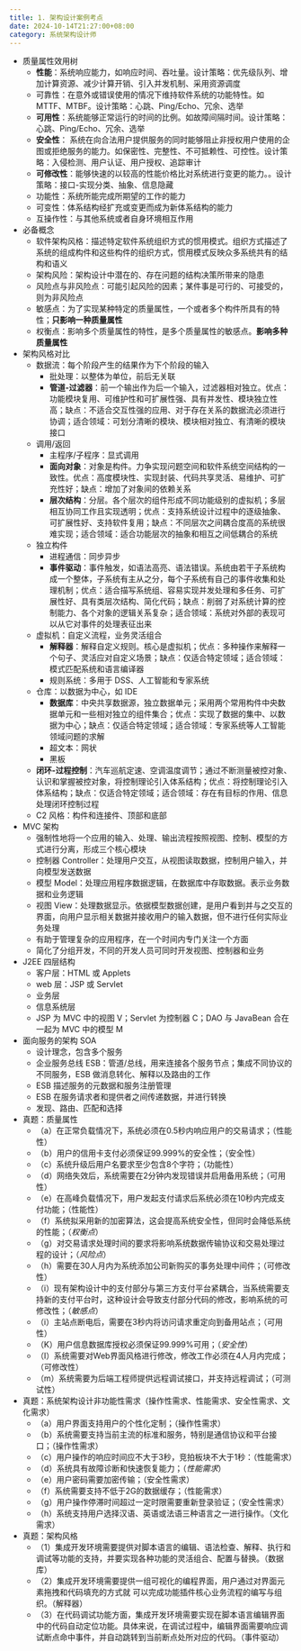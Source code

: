 ```yaml
---
title: 1. 架构设计案例考点
date: 2024-10-14T21:27:00+08:00
category: 系统架构设计师
---
```


- 质量属性效用树
  - **性能**：系统响应能力，如响应时间、吞吐量。设计策略：优先级队列、增加计算资源、减少计算开销、引入并发机制、采用资源调度
  - 可靠性：在意外或错误使用的情况下维持软件系统的功能特性。如 MTTF、MTBF。设计策略：心跳、Ping/Echo、冗余、选举
  - **可用性**：系统能够正常运行的时间的比例。如故障间隔时间。设计策略：心跳、Ping/Echo、冗余、选举
  - **安全性**： 系统在向合法用户提供服务的同时能够阻止非授权用户使用的企图或拒绝服务的能力。如保密性、完整性、不可抵赖性、可控性。设计策略：入侵检测、用户认证、用户授权、追踪审计
  - **可修改性**：能够快速的以较高的性能价格比对系统进行变更的能力。。设计策略：接口-实现分类、抽象、信息隐藏
  - 功能性：系统所能完成所期望的工作的能力
  - 可变性：体系结构经扩充或变更而成为新体系结构的能力
  - 互操作性：与其他系统或者自身环境相互作用
- 必备概念
  - 软件架构风格：描述特定软件系统组织方式的惯用模式。组织方式描述了系统的组成构件和这些构件的组织方式，惯用模式反映众多系统共有的结构和语义
  - 架构风险：架构设计中潜在的、存在问题的结构决策所带来的隐患
  - 风险点与非风险点：可能引起风险的因素；某件事是可行的、可接受的，则为非风险点
  - 敏感点：为了实现某种特定的质量属性，一个或者多个构件所具有的特性；**只影响一种质量属性**
  - 权衡点：影响多个质量属性的特性，是多个质量属性的敏感点。**影响多种质量属性**
- 架构风格对比
  - 数据流：每个阶段产生的结果作为下个阶段的输入
    - 批处理：以整体为单位，前后无关联
    - **管道-过滤器**：前一个输出作为后一个输入，过滤器相对独立。优点：功能模块复用、可维护性和可扩展性强、具有并发性、模块独立性高；缺点：不适合交互性强的应用、对于存在关系的数据流必须进行协调；适合领域：可划分清晰的模块、模块相对独立、有清晰的模块接口
  - 调用/返回
    - 主程序/子程序：显式调用
    - **面向对象**：对象是构件。力争实现问题空间和软件系统空间结构的一致性。优点：高度模块性、实现封装、代码共享灵活、易维护、可扩充性好；缺点：增加了对象间的依赖关系
    - **层次结构**：分层。各个层次的组件形成不同功能级别的虚拟机；多层相互协同工作且实现透明；优点：支持系统设计过程中的逐级抽象、可扩展性好、支持软件复用；缺点：不同层次之间耦合度高的系统很难实现；适合领域：适合功能层次的抽象和相互之间低耦合的系统
  - 独立构件
    - 进程通信：同步异步
    - **事件驱动**：事件触发，如语法高亮、语法错误。系统由若干子系统构成一个整体，子系统有主从之分，每个子系统有自己的事件收集和处理机制；优点：适合描写系统组、容易实现并发处理和多任务、可扩展性好、具有类层次结构、简化代码；缺点：削弱了对系统计算的控制能力、各个对象的逻辑关系复杂；适合领域：系统对外部的表现可以从它对事件的处理表征出来
  - 虚拟机：自定义流程，业务灵活组合
    - **解释器**：解释自定义规则。核心是虚拟机；优点：多种操作来解释一个句子、灵活应对自定义场景；缺点：仅适合特定领域；适合领域：模式匹配系统和语言编译器
    - 规则系统：多用于 DSS、人工智能和专家系统
  - 仓库：以数据为中心，如 IDE
    - **数据库**：中央共享数据源，独立数据单元；采用两个常用构件中央数据单元和一些相对独立的组件集合；优点：实现了数据的集中、以数据为中心；缺点：仅适合特定领域；适合领域：专家系统等人工智能领域问题的求解
    - 超文本：网状
    - 黑板
  - **闭环-过程控制**：汽车巡航定速、空调温度调节；通过不断测量被控对象、认识和掌握被控对象，将控制理论引入体系结构；优点：将控制理论引入体系结构；缺点：仅适合特定领域；适合领域：存在有目标的作用、信息处理闭环控制过程
  - C2 风格：构件和连接件、顶部和底部
- MVC 架构
  - 强制性地将一个应用的输入、处理、输出流程按照视图、控制、模型的方式进行分离，形成三个核心模块
  - 控制器 Controller：处理用户交互，从视图读取数据，控制用户输入，并向模型发送数据
  - 模型 Model：处理应用程序数据逻辑，在数据库中存取数据。表示业务数据和业务逻辑
  - 视图 View：处理数据显示。依据模型数据创建，是用户看到并与之交互的界面，向用户显示相关数据并接收用户的输入数据，但不进行任何实际业务处理
  - 有助于管理复杂的应用程序，在一个时间内专门关注一个方面
  - 简化了分组开发，不同的开发人员可同时开发视图、控制器和业务
- J2EE 四层结构
  - 客户层：HTML 或 Applets
  - web 层：JSP 或 Servlet
  - 业务层
  - 信息系统层
  - JSP 为 MVC 中的视图 V；Servlet 为控制器 C；DAO 与 JavaBean 合在一起为 MVC 中的模型 M
- 面向服务的架构 SOA
  - 设计理念，包含多个服务
  - 企业服务总线 ESB：管道/总线，用来连接各个服务节点；集成不同协议的不同服务，ESB 做消息转化、解释以及路由的工作
  - ESB 描述服务的元数据和服务注册管理
  - ESB 在服务请求者和提供者之间传递数据，并进行转换
  - 发现、路由、匹配和选择
- 真题：质量属性
  - （a）在正常负载情况下，系统必须在0.5秒内响应用户的交易请求；（性能性）
  - （b）用户的信用卡支付必须保证99.999%的安全性；（安全性）
  - （c）系统升级后用户名要求至少包含8个字符；（功能性）
  - （d）网络失效后，系统需要在2分钟内发现错误并启用备用系统；（可用性）
  - （e）在高峰负载情况下，用户发起支付请求后系统必须在10秒内完成支付功能；（性能性）
  - （f）系统拟采用新的加密算法，这会提高系统安全性，但同时会降低系统的性能；（*权衡点*）
  - （g）对交易请求处理时间的要求将影响系统数据传输协议和交易处理过程的设计；（*风险点*）
  - （h）需要在30人月内为系统添加公司新购买的事务处理中间件；（可修改性）
  - （i）现有架构设计中的支付部分与第三方支付平台紧耦合，当系统需要支持新的支付平台时，这种设计会导致支付部分代码的修改，影响系统的可修改性；（*敏感点*）
  - （i）主站点断电后，需要在3秒内将访问请求重定向到备用站点；（可用性）
  - （K）用户信息数据库授权必须保证99.999%可用；（*安全性*）
  - （I）系统需要对Web界面风格进行修改，修改工作必须在4人月内完成；（可修改性）
  - （m）系统需要为后端工程师提供远程调试接口，并支持远程调试；（可测试性）
- 真题：系统架构设计非功能性需求（操作性需求、性能需求、安全性需求、文化需求）
  - （a）用户界面支持用户的个性化定制；（操作性需求）
  - （b）系统需要支持当前主流的标准和服务，特别是通信协议和平台接口；（操作性需求）
  - （c）用户操作的响应时间应不大于3秒，竞拍板块不大于1秒：（性能需求）
  - （d）系统具有故障诊断和快速恢复能力；（*性能需求*）
  - （e）用户密码需要加密传输；（安全性需求）
  - （f）系统需要支持不低于2G的数据缓存；（性能需求）
  - （g）用户操作停滞时间超过一定时限需要重新登录验证；（安全性需求）
  - （h）系统支持用户选择汉语、英语或法语三种语言之一进行操作。（文化需求）
- 真题：架构风格
  - （1）集成开发环境需要提供对脚本语言的编辑、语法检查、解释、执行和调试等功能的支持，并要实现各种功能的灵活组合、配置与替换。（数据库）
  - （2）集成开发环境需要提供一组可视化的编程界面，用户通过对界面元素拖拽和代码填充的方式就 可以完成功能插件核心业务流程的编写与组织。（解释器）
  - （3）在代码调试功能方面，集成开发环境需要实现在脚本语言编辑界面中的代码自动定位功能。具体来说，在调试过程中，编辑界面需要响应调试断点命中事件，并自动跳转到当前断点处所对应的代码。（事件驱动）
